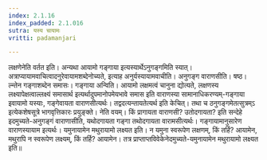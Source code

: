 ```yaml
---
index: 2.1.16
index_padded: 2.1.016
sutra: यस्य चायामः
vritti: padamanjari

---
```

  लक्षणेनेति वर्तत इति। अन्यथा आयामो गङ्गाया इत्यस्यार्थेऽनुगङ्गमिति स्यात्। अत्राप्यायामवाचित्वादनुरेवायामशब्देनोच्यते, इत्याह अनुर्यस्यायामवाचीति। अनुगङ्ग वाराणसीति। षष्ठ।ल्न्तेन गङ्गाशब्देन समासः। गङ्गाया अन्विति। आयामो लक्षमत्वं चानुना द्योत्यते, लक्षणस्य लक्ष्यापेक्षत्वाल्लक्ष्यं समासार्थ इत्यर्थादुपमानोपमेयभावे समास इति वाराणस्या सामानाधिकरण्यम्-गङ्गाया इवायामो यस्याः, गङ्गेवायता वाराणसीत्यर्थः। तद्वदत्यन्तायतेत्यर्थ इति केचित्। तथा च ठनुगङ्गमेतत्सुत्रम्ऽ इत्येकशेषसूत्रे भागवृत्तिकारः प्रयुङ्क्ते। नेति वयम्। किं प्रागायता वाराणसी? उतोदगायता? इति सन्देहे इदमुच्यते-अनुगङ्गं वाराणासीति, यथोदगायता गङ्गा तथोदगायता वारामसीत्यर्थः। गङ्गायामानुसारेण वाराणस्यायाम इत्यर्थः। यमुनायामेन मथुरायामो लक्ष्यत इति। न यमुना स्वरूपेण लक्षणम्, किं तर्हि? आयामेन, मथुरापि न स्वरूपेण लक्ष्यम्, किं तर्हि? आयामेन। तत्र प्राप्ताप्तविवेकेनेदमुच्यते-यमुनायामेन मथुरायामो लक्ष्यत इति॥